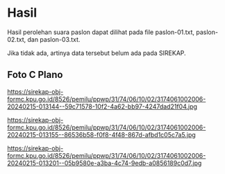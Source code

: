 # Hasil

Hasil perolehan suara paslon dapat dilihat pada file paslon-01.txt, paslon-02.txt, dan paslon-03.txt.

Jika tidak ada, artinya data tersebut belum ada pada SIREKAP.

## Foto C Plano

https://sirekap-obj-formc.kpu.go.id/8526/pemilu/ppwp/31/74/06/10/02/3174061002006-20240215-013144--59c71578-10f2-4a62-bb97-4247dad21f04.jpg

https://sirekap-obj-formc.kpu.go.id/8526/pemilu/ppwp/31/74/06/10/02/3174061002006-20240215-013155--86536b58-f0f8-4f48-867d-afbd1c05c7a5.jpg

https://sirekap-obj-formc.kpu.go.id/8526/pemilu/ppwp/31/74/06/10/02/3174061002006-20240215-013201--05b9580e-a3ba-4c74-9edb-a0856189c0d7.jpg
